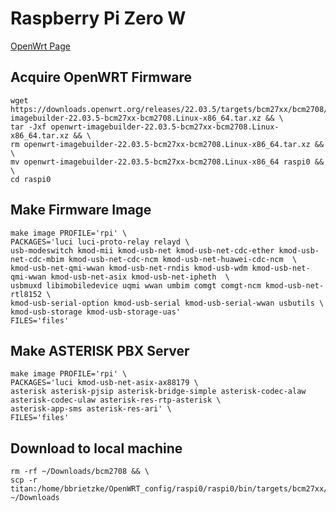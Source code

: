 # Raspberry Pi Zero W
[OpenWrt Page](https://openwrt.org/toh/raspberry_pi_foundation/raspberry_pi)

## Acquire OpenWRT Firmware
```
wget https://downloads.openwrt.org/releases/22.03.5/targets/bcm27xx/bcm2708/openwrt-imagebuilder-22.03.5-bcm27xx-bcm2708.Linux-x86_64.tar.xz && \
tar -Jxf openwrt-imagebuilder-22.03.5-bcm27xx-bcm2708.Linux-x86_64.tar.xz && \
rm openwrt-imagebuilder-22.03.5-bcm27xx-bcm2708.Linux-x86_64.tar.xz && \
mv openwrt-imagebuilder-22.03.5-bcm27xx-bcm2708.Linux-x86_64 raspi0 && \
cd raspi0
```

## Make Firmware Image
```
make image PROFILE='rpi' \
PACKAGES='luci luci-proto-relay relayd \
usb-modeswitch kmod-mii kmod-usb-net kmod-usb-net-cdc-ether kmod-usb-net-cdc-mbim kmod-usb-net-cdc-ncm kmod-usb-net-huawei-cdc-ncm  \
kmod-usb-net-qmi-wwan kmod-usb-net-rndis kmod-usb-wdm kmod-usb-net-qmi-wwan kmod-usb-net-asix kmod-usb-net-ipheth  \
usbmuxd libimobiledevice uqmi wwan umbim comgt comgt-ncm kmod-usb-net-rtl8152 \
kmod-usb-serial-option kmod-usb-serial kmod-usb-serial-wwan usbutils \
kmod-usb-storage kmod-usb-storage-uas'
FILES='files'
```

## Make ASTERISK PBX Server
```
make image PROFILE='rpi' \
PACKAGES='luci kmod-usb-net-asix-ax88179 \
asterisk asterisk-pjsip asterisk-bridge-simple asterisk-codec-alaw asterisk-codec-ulaw asterisk-res-rtp-asterisk \
asterisk-app-sms asterisk-res-ari' \
FILES='files'
```


## Download to local machine
```
rm -rf ~/Downloads/bcm2708 && \
scp -r titan:/home/bbrietzke/OpenWRT_config/raspi0/raspi0/bin/targets/bcm27xx/bcm2708 ~/Downloads
```
